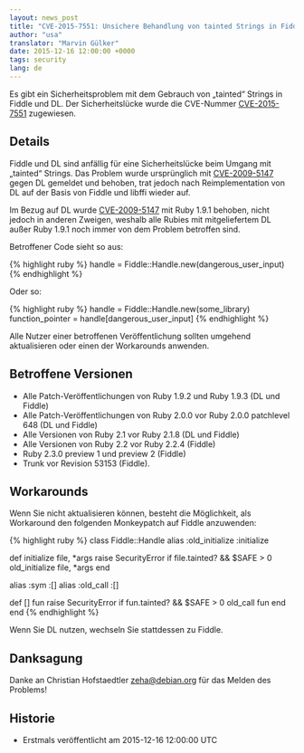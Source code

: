 ```yaml
---
layout: news_post
title: "CVE-2015-7551: Unsichere Behandlung von tainted Strings in Fiddle und DL"
author: "usa"
translator: "Marvin Gülker"
date: 2015-12-16 12:00:00 +0000
tags: security
lang: de
---
```


Es gibt ein Sicherheitsproblem mit dem Gebrauch von „tainted“ Strings
in Fiddle und DL. Der Sicherheitslücke wurde die CVE-Nummer
[CVE-2015-7551](http://cve.mitre.org/cgi-bin/cvename.cgi?name=CVE-2015-7551)
zugewiesen.

## Details

Fiddle und DL sind anfällig für eine Sicherheitslücke beim Umgang mit
„tainted“ Strings. Das Problem wurde ursprünglich mit [CVE-2009-5147](http://cve.mitre.org/cgi-bin/cvename.cgi?name=CVE-2009-5147)
gegen DL gemeldet und behoben, trat jedoch nach Reimplementation von
DL auf der Basis von Fiddle und libffi wieder auf.

Im Bezug auf DL wurde [CVE-2009-5147](http://cve.mitre.org/cgi-bin/cvename.cgi?name=CVE-2009-5147)
mit Ruby 1.9.1 behoben, nicht jedoch in anderen Zweigen, weshalb
alle Rubies mit mitgeliefertem DL außer Ruby 1.9.1 noch immer von dem
Problem betroffen sind.

Betroffener Code sieht so aus:

{% highlight ruby %}
handle = Fiddle::Handle.new(dangerous_user_input)
{% endhighlight %}

Oder so:

{% highlight ruby %}
handle = Fiddle::Handle.new(some_library)
function_pointer = handle[dangerous_user_input]
{% endhighlight %}

Alle Nutzer einer betroffenen Veröffentlichung sollten umgehend
aktualisieren oder einen der Workarounds anwenden.

## Betroffene Versionen

* Alle Patch-Veröffentlichungen von Ruby 1.9.2 und Ruby 1.9.3 (DL und
  Fiddle)
* Alle Patch-Veröffentlichungen von Ruby 2.0.0 vor Ruby 2.0.0
  patchlevel 648 (DL und Fiddle)
* Alle Versionen von Ruby 2.1 vor Ruby 2.1.8 (DL und Fiddle)
* Alle Versionen von Ruby 2.2 vor Ruby 2.2.4 (Fiddle)
* Ruby 2.3.0 preview 1 und preview 2 (Fiddle)
* Trunk vor Revision 53153 (Fiddle).

## Workarounds

Wenn Sie nicht aktualisieren können, besteht die Möglichkeit, als
Workaround den folgenden Monkeypatch auf Fiddle anzuwenden:

{% highlight ruby %}
class Fiddle::Handle
  alias :old_initialize :initialize

  def initialize file, *args
    raise SecurityError if file.tainted? && $SAFE > 0
    old_initialize file, *args
  end

  alias :sym :[]
  alias :old_call :[]

  def [] fun
    raise SecurityError if fun.tainted? && $SAFE > 0
    old_call fun
  end
end
{% endhighlight %}

Wenn Sie DL nutzen, wechseln Sie stattdessen zu Fiddle.

## Danksagung

Danke an Christian Hofstaedtler <zeha@debian.org> für das Melden des Problems!

## Historie

* Erstmals veröffentlicht am 2015-12-16 12:00:00 UTC
